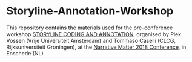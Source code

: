 # Storyline-Annotation-Workshop

This repository contains the materials used for the pre-conference workshop <a href="https://www.utwente.nl/en/bms/narrativematters2018/program/Workshop-6/">STORYLINE CODING AND ANNOTATION</a>, organised by Piek Vossen (Vrije Universiteit Amsterdam) and Tommaso Caselli (CLCG, Rijksuniversiteit Groningen), at the <a href="https://www.utwente.nl/en/bms/narrativematters2018/">Narrative Matter 2018 Conference</a>, in Enschede (NL)


